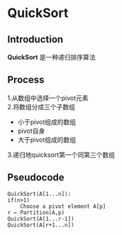 # QuickSort
## Introduction
__QuickSort__ 是一种递归排序算法
## Process
1.从数组中选择一个pivot元素  
2.将数组分成三个子数组  
* 小于pivot组成的数组  
* pivot自身  
* 大于pivot组成的数组  

3.递归地quicksort第一个同第三个数组

## Pseudocode  
```{r, eval=FALSE}
QuickSort(A[1...n]):
if(n>1)
    Choose a pivot element A[p]
r ← Partition(A,p)
QuickSort(A[1...r-1])
QuickSort(A[r+1...n])
```